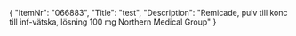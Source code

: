 {
  "ItemNr": "066883",
  "Title": "test",
  "Description": "Remicade, pulv till konc till inf-vätska, lösning 100 mg Northern Medical Group"
}